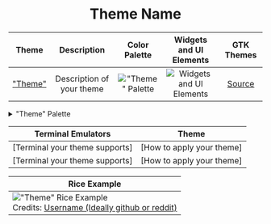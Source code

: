 <h1 align="center">Theme Name</h1>

| Theme | Description | Color Palette | Widgets and UI Elements | GTK Themes |
| :---: | :---: | :---: | :---: | :---: |
| ["Theme"](https://myawesometheme.com)<!-- Link to theme source or creator --> | Description of your theme | !["Theme" Palette](./"theme"_palette.png) | ![Widgets and UI Elements](./"theme".png) | [Source](https://github.com/ricemaster69/my-epic-gtk-theme/releases/)<!-- link to your most recent gtk theme source e.g Pling, Github, Gnome-Looks --> |

<details>
<summary>"Theme" Palette</summary>

<!-- Please Subsitute your hex values below please -->
| Code | Colour             | Hex       | Code | Colour             | Hex       |
|----------------------|--------------------|-----------|----------------------|--------------------|-----------|
| 1                    | Background         | `#3C3836` | 9                    | Background-bright  | `#928374` |
| 2                    | Red                | `#CC241D` | 10                   | Red-Bright         | `#FB4934` |
| 3                    | Green              | `#98971A` | 11                   | Green-Bright       | `#B8BB26` |
| 4                    | Yellow             | `#D79921` | 12                   | Yellow-Bright      | `#FABD2F` |
| 5                    | Blue               | `#458588` | 13                   | Blue-Bright        | `#83A598` |
| 6                    | Purple             | `#B16286` | 14                   | Purple-Bright      | `#D3869B` |
| 7                    | Aqua               | `#689D6A` | 15                   | Aqua-Bright        | `#8EC07C` |
| 8                    | Foreground         | `#A89984` | 16                   | Foreground-Bright  | `#FBF1C7` |
<!-- If you don't have bright variants then remove the columns after your initial 8 hex values. -->
</details> 

| Terminal Emulators   | Theme                                                                                                                                                                 |
|----------------------|-----------------------------------------------------------------------------------------------------------------------------------------------------------------------|
| [Terminal your theme supports]                | [How to apply your theme]                                                                                           |                        |
| [Terminal your theme supports]                | [How to apply your theme]                                                                                           |                        |

| Rice Example |
| --- |
|!["Theme" Rice Example](https://myawesometheme.com/myawesomerice.png) <!-- Image source (probably reddit or github) --> <br>Credits: [Username (Ideally github or reddit)](https://github.com/ricemaster69/) |

<!-- If you get stuck just look at the themes I have already added as a reference -->